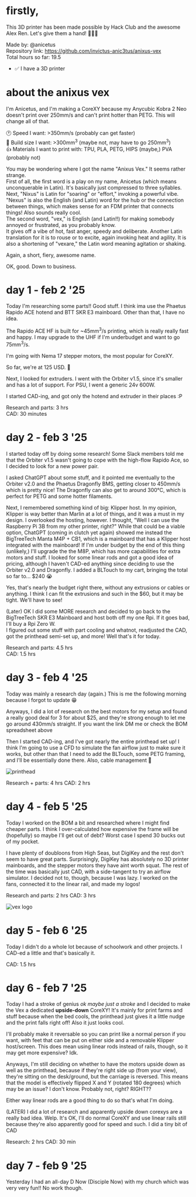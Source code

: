 # firstly,

This 3D printer has been made possible by Hack Club and the awesome Alex Ren. Let's give them a hand! 👏👏👏

Made by: @anicetus  
Repository link: https://github.com/invictus-anic3tus/anixus-vex  
Total hours so far: 19.5
 - ✅ I have a 3D printer

# about the anixus vex

I'm Anicetus, and I'm making a CoreXY because my Anycubic Kobra 2 Neo doesn't print over 250mm/s and can't print hotter than PETG. This will change all of that.

🕐 Speed I want: >350mm/s (probably can get faster)  
📐 Build size I want: >300mm<sup>3</sup> (maybe not, may have to go 250mm<sup>3</sup>)  
👍 Materials I want to print with: TPU, PLA, PETG, HIPS (maybe,) PVA (probably not)  


You may be wondering where I got the name "Anixus Vex." It seems rather strange.  
First of all, the first word is a play on my name, Anicetus (which means unconquerable in Latin). It's basically just compressed to three syllables. Next, "Nixus" is Latin for "soaring" or "effort," invoking a powerful vibe. "Nexus" is also the English (and Latin) word for the hub or the connection between things, which makes sense for an FDM printer that connects things! Also sounds really cool.  
The second word, "vex," is English (and Latin!!) for making somebody annoyed or frustrated, as you probably know.  
It gives off a vibe of hot, fast anger, speedy and deliberate. Another Latin translation for it is to rouse or to excite, again invoking heat and agility. It is also a shortening of "vexare," the Latin word meaning agitation or shaking.  

Again, a short, fiery, awesome name.


OK, good. Down to business.

# day 1 - feb 2 '25
Today I'm researching some parts!! Good stuff. I think ima use the Phaetus Rapido ACE hotend and BTT SKR E3 mainboard. Other than that, I have no idea.

The Rapido ACE HF is built for ~45mm<sup>3</sup>/s printing, which is really really fast and happy. I may upgrade to the UHF if I'm underbudget and want to go 75mm<sup>3</sup>/s.

I'm going with Nema 17 stepper motors, the most popular for CoreXY.

So far, we're at 125 USD. 😬

Next, I looked for extruders. I went with the Orbiter v1.5, since it's smaller and has a lot of support. For PSU, I went a generic 24v 600W.

I started CAD-ing, and got only the hotend and extruder in their places :P

Research and parts: 3 hrs  
CAD: 30 minutes

# day 2 - feb 3 '25
I started today off by doing some research! Some Slack members told me that the Orbiter v1.5 wasn't going to cope with the high-flow Rapido Ace, so I decided to look for a new power pair.

I asked ChatGPT about some stuff, and it pointed me eventually to the Orbiter v2.0 and the Phaetus Dragonfly BMS, getting closer to 450mm/s which is pretty nice! The Dragonfly can also get to around 300°C, which is perfect for PETG and some hotter filaments.

Next, I remembered something kind of big: Klipper host. In my opinion, Klipper is way better than Marlin at a lot of things, and it was a must in my design. I overlooked the hosting, however.
I thought, "Well I can use the Raspberry Pi 3B from my other printer, right?" While that could be a viable option, ChatGPT (coming in clutch yet again) showed me instead the BigTreeTech Manta M4P + CB1, which is a mainboard that has a Klipper host integrated with the mainboard! If I'm under budget by the end of this thing (unlikely,) I'll upgrade the the M8P, which has more capabilities for extra motors and stuff.
I looked for some linear rods and got a good idea of pricing, although I haven't CAD-ed anything since deciding to use the Orbiter v2.0 and Dragonfly. I added a BLTouch to my cart, bringing the total so far to... $240 😭  

Yes, that's nearly the budget right there, without any extrusions or cables or anything. I think I can fit the extrusions and such in the $60, but it may be tight. We'll have to see!

(Later) OK I did some MORE research and decided to go back to the BigTreeTech SKR E3 Mainboard and host both off my one Rpi. If it goes bad, I'll buy a Rpi Zero W.  
I figured out some stuff with part cooling and whatnot, readjusted the CAD, got the printhead semi-set up, and more! Well that's it for today.

Research and parts: 4.5 hrs  
CAD: 1.5 hrs

# day 3 - feb 4 '25
Today was mainly a research day (again.) This is me the following morning because I forgot to update 😁

Anyways, I did a lot of research on the best motors for my setup and found a really good deal for 3 for about $25, and they're strong enough to let me go around 430mm/s straight. If you want the link DM me or check the BOM spreadsheet above  

Then I started CAD-ing, and I've got nearly the entire printhead set up! I think I'm going to use a CFD to simulate the fan airflow just to make sure it works, but other than that I need to add the BLTouch, some PETG framing, and I'll be essentially done there. Also, cable management 😬

![printhead](https://cloud-eaq9rc33e-hack-club-bot.vercel.app/0image.png)

Research + parts: 4 hrs
CAD: 2 hrs

# day 4 - feb 5 '25
Today I worked on the BOM a bit and researched where I might find cheaper parts. I think I over-calculated how expensive the frame will be (hopefully) so maybe I'll get out of debt? Worst case I spend 30 bucks out of my pocket.  

I have plenty of doubloons from High Seas, but DigiKey and the rest don't seem to have great parts. Surprisingly, DigiKey has absolutely no 3D printer mainboards, and the stepper motors they have aint worth squat. The rest of the time was basically just CAD, with a side-tangent to try an airflow simulator. I decided not to, though, because I was lazy. I worked on the fans, connected it to the linear rail, and made my logos!

Research and parts: 2 hrs
CAD: 3 hrs

![vex logo](https://cloud-3vcb9x7yd-hack-club-bot.vercel.app/0vex-logo.png)

# day 5 - feb 6 '25
Today I didn't do a whole lot because of schoolwork and other projects. I CAD-ed a little and that's basically it.

CAD: 1.5 hrs

# day 6 - feb 7 '25
Today I had a stroke of genius *ok maybe just a stroke* and I decided to make the Vex a dedicated **upside-down** CoreXY! It's mainly for print farms and stuff because when the bed cools, the printhead just gives it a little nudge and the print falls right off! Also it just looks cool.

I'll probably make it reversable so you can print like a normal person if you want, with feet that can be put on either side and a removable Klipper host/screen. This does mean using linear rods instead of rails, though, so it may get more expensive? Idk.

Anyways, I'm still deciding on whether to have the motors upside down as well as the printhead, because if they're right side up (from your view), they're sitting on the desk/ground, but the carriage is reversed. This means that the model is effectively flipped X and Y (rotated 180 degrees) which may be an issue? I don't know. Probably not, right? RIGHT??

Either way linear rods are a good thing to do so that's what I'm doing.

(LATER) I did a lot of research and apparently upside down corexys are a really bad idea. Welp. It's OK, I'll do normal CoreXY and use linear rails still because they're also apparently good for speed and such. I did a tiny bit of CAD

Research: 2 hrs
CAD: 30 min

# day 7 - feb 9 '25
Yesterday I had an all-day D Now (Disciple Now) with my church which was very very fun!! No work though.
